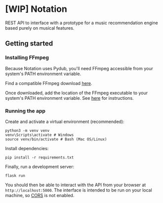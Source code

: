 # [WIP] Notation

REST API to interface with a prototype for a music recommendation engine based purely on musical features.

## Getting started

### Installing FFmpeg

Because Notation uses Pydub, you'll need FFmpeg accessible from your system's PATH environment variable.

Find a compatible FFmpeg download [here](https://ffmpeg.org/download.html).

Once downloaded, add the location of the FFmpeg executable to your system's PATH environment variable. See
[here](https://www.google.com/url?sa=t&rct=j&q=&esrc=s&source=web&cd=&cad=rja&uact=8&ved=2ahUKEwiF8s7zytj_AhVolWoFHUMNAskQFnoECBEQAw&url=https%3A%2F%2Fdocs.oracle.com%2Fen%2Fdatabase%2Foracle%2F%2F%2F%2Fmachine-learning%2Foml4r%2F1.5.1%2Foread%2Fcreating-and-modifying-environment-variables-on-windows.html&usg=AOvVaw1GidrJ7uRZrEG57xTy4UB6&opi=89978449) for instructions.

### Running the app

Create and activate a virtual environment (recommended):

```
python3 -m venv venv
venv\Scripts\activate # Windows
source venv/bin/activate # Bash (Mac OS/Linux)
```

Install dependencies:

```
pip install -r requirements.txt
```

Finally, run a development server:

```
flask run
```

You should then be able to interact with the API from your browser at `http://localhost:5000`.
The interface is intended to be run on your local machine, so
[CORS](https://developer.mozilla.org/en-US/docs/Web/HTTP/CORS) is not enabled.
